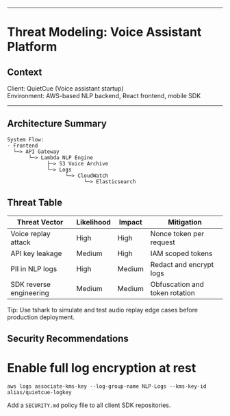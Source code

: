 
---

# Threat Modeling: Voice Assistant Platform

## Context
Client: QuietCue (Voice assistant startup)  
Environment: AWS-based NLP backend, React frontend, mobile SDK

---

## Architecture Summary
    System Flow:
    - Frontend
      └─> API Gateway
           └─> Lambda NLP Engine
                 ├─> S3 Voice Archive
                 └─> Logs
                       └─> CloudWatch
                             └─> Elasticsearch



## Threat Table
| Threat Vector           | Likelihood | Impact | Mitigation                     |
| ----------------------- | ---------- | ------ | ------------------------------ |
| Voice replay attack     | High       | High   | Nonce token per request        |
| API key leakage         | Medium     | High   | IAM scoped tokens              |
| PII in NLP logs         | High       | Medium | Redact and encrypt logs        |
| SDK reverse engineering | Medium     | Medium | Obfuscation and token rotation |

Tip: Use tshark to simulate and test audio replay edge cases before production deployment.

## Security Recommendations
# Enable full log encryption at rest
```aws logs associate-kms-key --log-group-name NLP-Logs --kms-key-id alias/quietcue-logkey```

Add a ```SECURITY.md``` policy file to all client SDK repositories.

